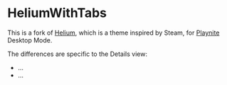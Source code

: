 # HeliumWithTabs
This is a fork of [Helium](https://github.com/darklinkpower/Helium), which is a theme inspired by Steam, for [Playnite](https://github.com/JosefNemec/Playnite) Desktop Mode.

The differences are specific to the Details view:
* ...
* ...
